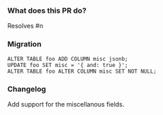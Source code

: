 ### What does this PR do?

Resolves #n

### Migration

```postgresql
ALTER TABLE foo ADD COLUMN misc jsonb;
UPDATE foo SET misc = '{ and: true }';
ALTER TABLE foo ALTER COLUMN misc SET NOT NULL;
```

### Changelog

Add support for the miscellanous fields.
